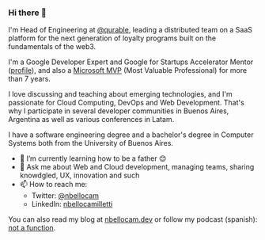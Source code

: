 ### Hi there 👋

I'm Head of Engineering at [@qurable](https://github.com/qurable), leading a distributed team on a SaaS platform for the next generation of loyalty programs built on the fundamentals of the web3.

I'm a Google Developer Expert and Google for Startups Accelerator Mentor ([profile](https://developers.google.com/profile/u/nbellocam)), and also a [Microsoft MVP](https://mvp.microsoft.com/en-us/PublicProfile/5001738) (Most Valuable Professional) for more than 7 years.

I love discussing and teaching about emerging technologies, and I'm passionate for Cloud Computing, DevOps and Web Development. That's why I participate in several developer communities in Buenos Aires, Argentina as well as various conferences in Latam.

I have a software engineering degree and a bachelor's degree in Computer Systems both from the University of Buenos Aires.

- 🌱 I’m currently learning how to be a father 😊
- 💬 Ask me about Web and Cloud development, managing teams, sharing knowdgled, UX, innovation and such
- 📫 How to reach me: 
  - Twitter: [@nbellocam](https://twitter.com/nbellocam)
  - LinkedIn: [nbellocamilletti](https://www.linkedin.com/in/nbellocamilletti/)

You can also read my blog at [nbellocam.dev](https://nbellocam.dev/) or follow my podcast (spanish): [not a function](https://anchor.fm/notafunction).
